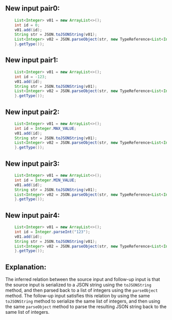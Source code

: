 ## New input pair0:
```java
    List<Integer> v01 = new ArrayList<>();
    int id = 0;
    v01.add(id);
    String str = JSON.toJSONString(v01);
    List<Integer> v02 = JSON.parseObject(str, new TypeReference<List<Integer>>() {
    }.getType());
```

## New input pair1:
```java
    List<Integer> v01 = new ArrayList<>();
    int id = -123;
    v01.add(id);
    String str = JSON.toJSONString(v01);
    List<Integer> v02 = JSON.parseObject(str, new TypeReference<List<Integer>>() {
    }.getType());
```

## New input pair2:
```java
    List<Integer> v01 = new ArrayList<>();
    int id = Integer.MAX_VALUE;
    v01.add(id);
    String str = JSON.toJSONString(v01);
    List<Integer> v02 = JSON.parseObject(str, new TypeReference<List<Integer>>() {
    }.getType());
```

## New input pair3:
```java
    List<Integer> v01 = new ArrayList<>();
    int id = Integer.MIN_VALUE;
    v01.add(id);
    String str = JSON.toJSONString(v01);
    List<Integer> v02 = JSON.parseObject(str, new TypeReference<List<Integer>>() {
    }.getType());
```

## New input pair4:
```java
    List<Integer> v01 = new ArrayList<>();
    int id = Integer.parseInt("123");
    v01.add(id);
    String str = JSON.toJSONString(v01);
    List<Integer> v02 = JSON.parseObject(str, new TypeReference<List<Integer>>() {
    }.getType());
```

## Explanation:
The inferred relation between the source input and follow-up input is that the source input is serialized to a JSON string using the `toJSONString` method, and then parsed back to a list of integers using the `parseObject` method. The follow-up input satisfies this relation by using the same `toJSONString` method to serialize the same list of integers, and then using the same `parseObject` method to parse the resulting JSON string back to the same list of integers.
